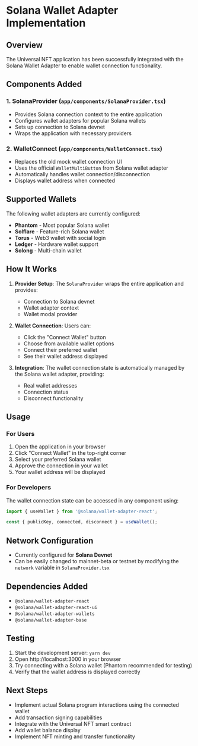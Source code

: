# Solana Wallet Adapter Implementation

## Overview
The Universal NFT application has been successfully integrated with the Solana Wallet Adapter to enable wallet connection functionality.

## Components Added

### 1. SolanaProvider (`app/components/SolanaProvider.tsx`)
- Provides Solana connection context to the entire application
- Configures wallet adapters for popular Solana wallets
- Sets up connection to Solana devnet
- Wraps the application with necessary providers

### 2. WalletConnect (`app/components/WalletConnect.tsx`)
- Replaces the old mock wallet connection UI
- Uses the official `WalletMultiButton` from Solana wallet adapter
- Automatically handles wallet connection/disconnection
- Displays wallet address when connected

## Supported Wallets
The following wallet adapters are currently configured:
- **Phantom** - Most popular Solana wallet
- **Solflare** - Feature-rich Solana wallet
- **Torus** - Web3 wallet with social login
- **Ledger** - Hardware wallet support
- **Solong** - Multi-chain wallet

## How It Works

1. **Provider Setup**: The `SolanaProvider` wraps the entire application and provides:
   - Connection to Solana devnet
   - Wallet adapter context
   - Wallet modal provider

2. **Wallet Connection**: Users can:
   - Click the "Connect Wallet" button
   - Choose from available wallet options
   - Connect their preferred wallet
   - See their wallet address displayed

3. **Integration**: The wallet connection state is automatically managed by the Solana wallet adapter, providing:
   - Real wallet addresses
   - Connection status
   - Disconnect functionality

## Usage

### For Users
1. Open the application in your browser
2. Click "Connect Wallet" in the top-right corner
3. Select your preferred Solana wallet
4. Approve the connection in your wallet
5. Your wallet address will be displayed

### For Developers
The wallet connection state can be accessed in any component using:
```typescript
import { useWallet } from '@solana/wallet-adapter-react';

const { publicKey, connected, disconnect } = useWallet();
```

## Network Configuration
- Currently configured for **Solana Devnet**
- Can be easily changed to mainnet-beta or testnet by modifying the `network` variable in `SolanaProvider.tsx`

## Dependencies Added
- `@solana/wallet-adapter-react`
- `@solana/wallet-adapter-react-ui`
- `@solana/wallet-adapter-wallets`
- `@solana/wallet-adapter-base`

## Testing
1. Start the development server: `yarn dev`
2. Open http://localhost:3000 in your browser
3. Try connecting with a Solana wallet (Phantom recommended for testing)
4. Verify that the wallet address is displayed correctly

## Next Steps
- Implement actual Solana program interactions using the connected wallet
- Add transaction signing capabilities
- Integrate with the Universal NFT smart contract
- Add wallet balance display
- Implement NFT minting and transfer functionality
